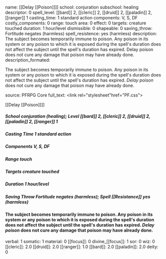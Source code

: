 name: [[Delay [[Poison]]]]
school: conjuration
subschool: healing
descriptor: 0
spell_level: [[bard]] 2, [[cleric]] 2, [[druid]] 2, [[paladin]] 2, [[ranger]] 1
casting_time: 1 standard action
components: V, S, DF
costly_components: 0
range: touch
area: 0
effect: 0
targets: creature touched
duration: 1 hour/level
dismissible: 0
shapeable: 0
saving_throw: Fortitude negates (harmless)
spell_resistence: yes (harmless)
description: The subject becomes temporarily immune to poison. Any poison in its system or any poison to which it is exposed during the spell's duration does not affect the subject until the spell's duration has expired. Delay poison does not cure any damage that poison may have already done.
description_formated: <p>The subject becomes temporarily immune to poison. Any poison in its system or any poison to which it is exposed during the spell's duration does not affect the subject until the spell's duration has expired. <i>Delay poison</i> does not cure any damage that poison may have already done.</p>
source: PFRPG Core
full_text: <link rel="stylesheet"href="PF.css"><div class="heading"><p class="alignleft">[[Delay [[Poison]]]]</p><div style="clear: both;"></div></div><div><h5><b>School </b>conjuration (healing); <b>Level </b>[[bard]] 2, [[cleric]] 2, [[druid]] 2, [[paladin]] 2, [[ranger]] 1</h5><h5><b>Casting Time </b>1 standard action</h5><h5><b>Components </b>V, S, DF</h5><h5><b>Range </b>touch</h5><h5><b>Targets </b> creature touched</h5><h5><b>Duration </b>1 hour/level</h5><h5><b>Saving Throw </b>Fortitude negates (harmless); <b>Spell [[Resistance]] </b>yes (harmless)</h5></div><div><h4><p>The subject becomes temporarily immune to poison. Any poison in its system or any poison to which it is exposed during the spell's duration does not affect the subject until the spell's duration has expired. <i>Delay poison</i> does not cure any damage that poison may have already done.</p></h4></div>
verbal: 1
somatic: 1
material: 0
[[focus]]: 0
divine_[[focus]]: 1
sor: 0
wiz: 0
[[cleric]]: 2.0
[[druid]]: 2.0
[[ranger]]: 1.0
[[bard]]: 2.0
[[paladin]]: 2.0
deity: 0
